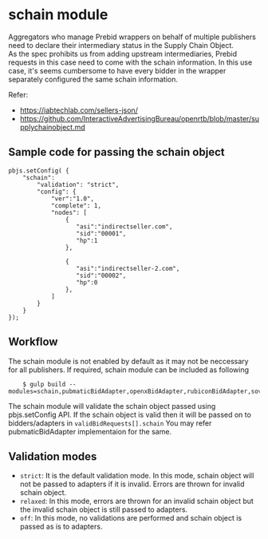 # schain module

Aggregators who manage Prebid wrappers on behalf of multiple publishers need to declare their intermediary status in the Supply Chain Object.  
As the spec prohibits us from adding upstream intermediaries, Prebid requests in this case need to come with the schain information.
In this use case, it's seems cumbersome to have every bidder in the wrapper separately configured the same schain information.

Refer:
- https://iabtechlab.com/sellers-json/
- https://github.com/InteractiveAdvertisingBureau/openrtb/blob/master/supplychainobject.md 
 
## Sample code for passing the schain object
```
pbjs.setConfig( {
    "schain":
    	"validation": "strict",
    	"config": {
			"ver":"1.0",
			"complete": 1,
			"nodes": [
			    {
				   "asi":"indirectseller.com",
				   "sid":"00001",
				   "hp":1
			    },

	            {
				   "asi":"indirectseller-2.com",
				   "sid":"00002",
				   "hp":0
			    },
			]
		}	
	}
});
```

## Workflow
The schain module is not enabled by default as it may not be neccessary for all publishers.
If required, schain module can be included as following
```
    $ gulp build --modules=schain,pubmaticBidAdapter,openxBidAdapter,rubiconBidAdapter,sovrnBidAdapter
```
The schain module will validate the schain object passed using pbjs.setConfig API.
If the schain object is valid then it will be passed on to bidders/adapters in ```validBidRequests[].schain```
You may refer pubmaticBidAdapter implementaion for the same.

## Validation modes
- ```strict```: It is the default validation mode. In this mode, schain object will not be passed to adapters if it is invalid. Errors are thrown for invalid schain object.
- ```relaxed```: In this mode, errors are thrown for an invalid schain object but the invalid schain object is still passed to adapters.
- ```off```: In this mode, no validations are performed and schain object is passed as is to adapters.